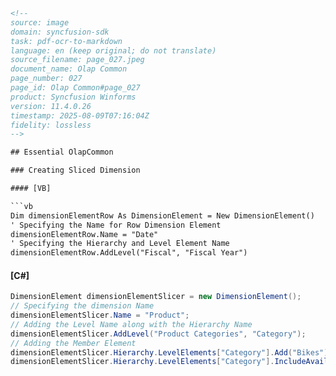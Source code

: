 ```html
<!-- 
source: image
domain: syncfusion-sdk
task: pdf-ocr-to-markdown
language: en (keep original; do not translate)
source_filename: page_027.jpeg
document_name: Olap Common
page_number: 027
page_id: Olap Common#page_027
product: Syncfusion Winforms
version: 11.4.0.26
timestamp: 2025-08-09T07:16:04Z
fidelity: lossless
-->

## Essential OlapCommon

### Creating Sliced Dimension

#### [VB]

```vb
Dim dimensionElementRow As DimensionElement = New DimensionElement()
' Specifying the Name for Row Dimension Element
dimensionElementRow.Name = "Date"
' Specifying the Hierarchy and Level Element Name
dimensionElementRow.AddLevel("Fiscal", "Fiscal Year")
```

#### [C#]

```csharp
DimensionElement dimensionElementSlicer = new DimensionElement();
// Specifying the dimension Name
dimensionElementSlicer.Name = "Product";
// Adding the Level Name along with the Hierarchy Name
dimensionElementSlicer.AddLevel("Product Categories", "Category");
// Adding the Member Element
dimensionElementSlicer.Hierarchy.LevelElements["Category"].Add("Bikes");
dimensionElementSlicer.Hierarchy.LevelElements["Category"].IncludeAvailableMembers = true;
```

<!-- tags: [Olap, Dimension, Slicer, Hierarchy, Level, Element, Product, Category, Row, DimensionElement] keywords: [dimension, slicer, hierarchy, level, element, product, category, row, DimensionElement, OlapCommon] -->
```